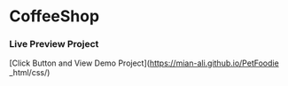# CoffeeShop

### Live Preview Project

[Click Button and View Demo Project](https://mian-ali.github.io/PetFoodie _html/css/)
